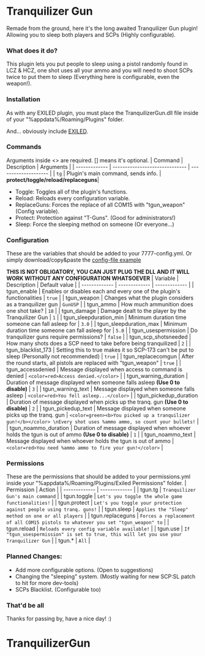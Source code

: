 # Tranquilizer Gun
Remade from the ground, here it's the long awaited Tranquilizer Gun plugin! Allowing you to sleep both players and SCPs (Highly configurable).

### What does it do?
This plugin lets you put people to sleep using a pistol randomly found in LCZ & HCZ, one shot uses all your ammo and you will need to shoot SCPs twice to put them to sleep (Everything here is configurable, even the weapon!).

### Installation
As with any EXILED plugin, you must place the TranquilizerGun.dll file inside of your "%appdata%/Roaming/Plugins" folder.

And... obviously include [EXILED](https://github.com/galaxy119/EXILED "EXILED").

### Commands
Arguments inside &lt;&gt; are required. [] means it's optional.
| Command | Description | Arguments |
| ------------- | ------------------------------ | -------------------- |
| `tg`   | Plugin's main command, sends info. | **protect/toggle/reload/replaceguns**|
- Toggle: Toggles all of the plugin's functions.
- Reload: Reloads every configuration variable.
- ReplaceGuns: Forces the replace of all COM15 with "tgun_weapon" (Config variable).
- Protect: Protection against "T-Guns". (Good for administrators!)
- Sleep: Force the sleeping method on someone (Or everyone...)

### Configuration
These are the variables that should be added to your 7777-config.yml. Or simply download/copy&paste the [config-file example](https://github.com/ImUrX/TranquilizerGun/blob/master/Examples/7777-config.yml)

**THIS IS NOT OBLIGATORY, YOU CAN JUST PLUG THE DLL AND IT WILL WORK WITHOUT ANY CONFIGURATION WHATSOEVER**
| Variable  | Description | Default value |
| ------------- | ------------- | ------------- |
| tgun_enable | Enables or disables each and every one of the plugin's functionalities | `true` |
| tgun_weapon | Changes what the plugin considers as a tranquilizer gun | `GunUSP` |
| tgun_ammo | How much ammunition does one shot take? | `18` |
| tgun_damage | Damage dealt to the player by the Tranquilizer Gun | `1` |
| tgun_sleepduration_min | Minimum duration time someone can fall asleep for | `3.0` |
| tgun_sleepduration_max | Minimum duration time someone can fall asleep for | `5.0` |
| tgun_usespermission | Do tranquilizer guns require permissions? | `false` |
| tgun_scp_shotsneeded | How many shots does a SCP need to take before being tranquilized | `2` |
| tgun_blacklist_173 | Setting this to true makes it so SCP-173 can't be put to sleep (Personally not recommended) | `true` |
| tgun_replacecomgun | After the round starts, all pistols are replaced with "tgun_weapon" | `true` |
| tgun_accessdenied | Message displayed when access to command is denied | `<color=red>Access denied.</color>` |
| tgun_warning_duration | Duration of message displayed when someone falls asleep **(Use 0 to disable)** | `3` |
| tgun_warning_text | Message displayed when someone falls asleep | `<color=red>You fell asleep...</color>` |
| tgun_pickedup_duration | Duration of message displayed when picks up the tranq. gun **(Use 0 to disable)** | `2` |
| tgun_pickedup_text | Message displayed when someone picks up the tranq. gun | `<color=green><b>You picked up a tranquilizer gun!</b></color> \nEvery shot uses %ammo ammo, so count your bullets!` |
| tgun_noammo_duration | Duration of message displayed when whoever holds the tgun is out of ammo **(Use 0 to disable)** | `1` |
| tgun_noammo_text | Message displayed when whoever holds the tgun is out of ammo  | `<color=red>You need %ammo ammo to fire your gun!</color>` |

### Permissions
These are the permissions that should be added to your permissions.yml inside your "%appdata%/Roaming/Plugins/Exiled Permissions" folder.
| Permission  | Action |
| ------------- | ------------- |
| tgun.tg | `Tranquilizer Gun's main command` | 
| tgun.toggle | `Let's you toggle the whole game functionalities!` | 
| tgun.protect | `Let's you toggle your protection against people using tranq. guns!` | 
| tgun.sleep | `Applies the "Sleep" method on one or all players` | 
| tgun.replaceguns | `Forces a replacement of all COM15 pistols to whatever you set "tgun_weapon" to` | 
| tgun.reload | `Reloads every config variable available!` | 
| tgun.use | `If "tgun_usespermission" is set to true, this will let you use your Tranquilizer Gun` | 
| tgun.* | `All` | 

### Planned Changes:
- Add more configurable options. (Open to suggestions)
- Changing the "sleeping" system. (Mostly waiting for new SCP:SL patch to hit for more dev-tools)
- SCPs Blacklist. (Configurable too)

### That'd be all
Thanks for passing by, have a nice day! :)
# TranquilizerGun
